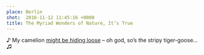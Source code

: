 ```yaml
---
place: Berlin
shot:  2016-11-12 11:45:16 +0000
title: The Myriad Wonders of Nature, It’s True
---
```


♪ My camelion [might be hiding loose](https://www.youtube.com/watch?v=GlQKinJdK1U) – oh god, so’s the stripy tiger-goose… ♫
